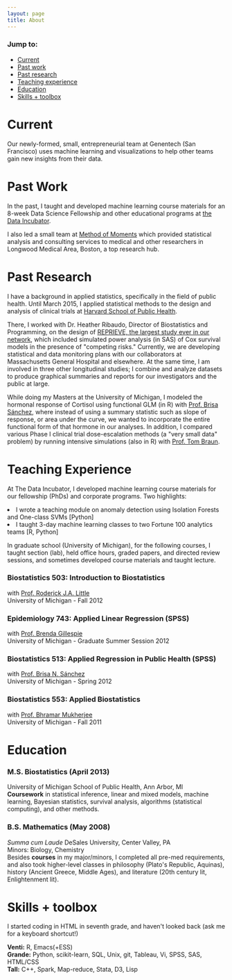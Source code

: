 ```yaml
---
layout: page
title: About
---
```


### Jump to:
* [Current](./#current)
* [Past work](./#work)
* [Past research](./#research)
* [Teaching experience](./#taught)
* [Education](./#educ)
* [Skills + toolbox](./#skills)

<div id="current">
    <h1>Current</h1>
    <p>
	Our newly-formed, small, entrepreneurial team at Genentech (San
	Francisco) uses machine learning and visualizations to help other teams
	gain new insights from their data.
    </p>
</div>


<div id="work">
<h1>Past Work</h1>
<p>
    In the past, I taught and developed machine learning course materials for
    an 8-week Data Science Fellowship and other educational programs at <a href="http://thedataincubator.com" target="_blank">the Data Incubator</a>.
</p>
<p>
   I also led a small team at <a href="http://methodofmoments.io" target="_blank">Method of Moments</a> which
   provided statistical analysis and consulting services to medical and other
   researchers in Longwood Medical Area, Boston, a top research hub.
</p>
</div>

<div id="research">
<h1>Past Research</h1>

<p>
    I have a background in applied statistics, specifically in the field of
    public health. Until March 2015, I applied statistical methods to the
    design and analysis of clinical trials at <a href="http://www.hsph.harvard.edu/cbar" target="_blank">Harvard School of Public Health</a>.
</p>
<p>
    There, I worked with Dr. Heather Ribaudo, Director of Biostatistics and
    Programming, on the design of <a href="http://reprievetrial.org" target="_blank">REPRIEVE, the largest study ever in our network</a>,
    which included simulated power analysis (in SAS) of Cox survival models in
    the presence of "competing risks." Currently, we are developing statistical
    and data monitoring plans with our collaborators at Massachusetts General
    Hospital and elsewhere.  At the same time, I am involved in three other
    longitudinal studies; I combine and analyze datasets to produce graphical
    summaries and reports for our investigators and the public at large.
</p>

<p>
    While doing my Masters at the University of Michigan, I modeled the
    hormonal response of Cortisol using functional GLM (in R) with <a href="http://www.sph.umich.edu/iscr/faculty/profile.cfm?uniqname=brisa">Prof. Brisa Sánchez</a>,
    where instead of using a summary statistic such as slope of response, or
    area under the curve, we wanted to incorporate the entire functional form
    of that hormone in our analyses. In addition, I compared various Phase I
    clinical trial dose-escalation methods (a "very small data" problem) by
    running intensive simulations (also in R) with <a href="http://www.sph.umich.edu/iscr/faculty/profile.cfm?uniqname=tombraun">Prof. Tom Braun</a>.
</p>
</div>

<div id="taught">
<h1>Teaching Experience</h1>
<p>
    At The Data Incubator, I developed machine learning course materials for
    our fellowship (PhDs) and corporate programs. Two highlights:
</p>
<li>I wrote a teaching module on anomaly detection using Isolation Forests and One-class SVMs [Python]</li>
<li>I taught 3-day machine learning classes to two Fortune 100 analytics teams [R, Python]</li>

<p>
    In graduate school (University of Michigan), for the following courses, I
    taught section (lab), held office hours, graded papers, and directed review
    sessions, and sometimes developed course materials and taught lecture.
</p>

<h3>Biostatistics 503: Introduction to Biostatistics</h3>

<p>with <a href="http://www.sph.umich.edu/iscr/faculty/profile.cfm?uniqname=rlittle">Prof. Roderick J.A. Little</a> <br />
University of Michigan - Fall 2012</p>

<h3>Epidemiology 743: Applied Linear Regression (SPSS)</h3>

<p>with <a href="http://www.sph.umich.edu/iscr/faculty/profile.cfm?uniqname=bgillesp">Prof. Brenda Gillespie</a> <br />
University of Michigan - Graduate Summer Session 2012</p>

<h3>Biostatistics 513: Applied Regression in Public Health (SPSS)</h3>

<p>with <a href="http://www.sph.umich.edu/iscr/faculty/profile.cfm?uniqname=brisa">Prof. Brisa N. Sánchez</a> <br />
University of Michigan - Spring 2012</p>

<h3>Biostatistics 553: Applied Biostatistics</h3>

<p>with <a href="http://www.sph.umich.edu/iscr/faculty/profile.cfm?uniqname=bhramar">Prof. Bhramar Mukherjee</a> <br />
University of Michigan - Fall 2011</p>
</div>

<div id="educ">
<h1>Education</h1>

<h3>M.S. Biostatistics (April 2013)</h3>

<p>University of Michigan School of Public Health, Ann Arbor, MI <br />
<b>Coursework</b> in statistical inference, linear and mixed models, machine learning, Bayesian statistics, survival analysis, algorithms (statistical computing), and other methods.  </p>

<h3>B.S. Mathematics (May 2008)</h3>

<p><i>Summa cum Laude</i>
DeSales University, Center Valley, PA <br />
Minors: Biology, Chemistry  <br />
Besides <b>courses</b> in my major/minors, I completed all pre-med requirements, and also took higher-level classes in philosophy (Plato's Republic, Aquinas), history (Ancient Greece, Middle Ages), and literature (20th century lit, Enlightenment lit). </p>
</div>


<div id="skills">
<h1>Skills + toolbox</h1>

<p>I started coding in HTML in seventh grade, and haven't looked back (ask me for a keyboard shortcut!)</p>

<p><b>Venti:</b> R, Emacs(+ESS) <br />
<b>Grande:</b> Python, scikit-learn, SQL, Unix, git, Tableau, Vi, SPSS, SAS, HTML/CSS <br />
<b>Tall:</b> C++, Spark, Map-reduce, Stata, D3, Lisp
